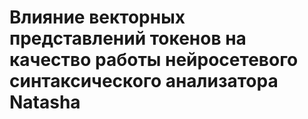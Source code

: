 # Влияние векторных представлений токенов на качество работы нейросетевого синтаксического анализатора Natasha
